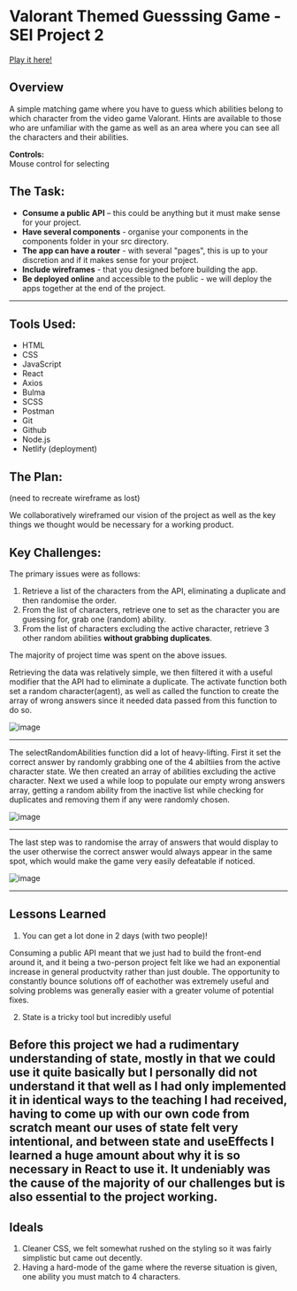 # Valorant Themed Guesssing Game - SEI Project 2

[Play it here!](https://project-2-api.netlify.app/)

## Overview

A simple matching game where you have to guess which abilities belong to which character from the video game Valorant. Hints are available to those who are unfamiliar with the game as well as an area where you can see all the characters and their abilities.

**Controls:**  
Mouse control for selecting


## The Task:

- **Consume a public API** – this could be anything but it must make sense for your project.
- **Have several components** - organise your components in the components folder in your src directory.
- **The app can have a router** - with several "pages", this is up to your discretion and if it makes sense for your project.
- **Include wireframes** - that you designed before building the app.
- **Be deployed online** and accessible to the public - we will deploy the apps together at the end of the project.

---

## Tools Used:
* HTML
* CSS
* JavaScript
* React
* Axios
* Bulma
* SCSS
* Postman
* Git
* Github
* Node.js
* Netlify (deployment)

## The Plan: 
(need to recreate wireframe as lost)

We collaboratively wireframed our vision of the project as well as the key things we thought would be necessary for a working product.

## Key Challenges:

The primary issues were as follows:
1. Retrieve a list of the characters from the API, eliminating a duplicate and then randomise the order.
2. From the list of characters, retrieve one to set as the character you are guessing for, grab one (random) ability.
3. From the list of characters excluding the active character, retrieve 3 other random abilities **without grabbing duplicates**.


The majority of project time was spent on the above issues.

Retrieving the data was relatively simple, we then filtered it with a useful modifier that the API had to eliminate a duplicate. The activate function both set a random character(agent), as well as called the function to create the array of wrong answers since it needed data passed from this function to do so.

![image](https://user-images.githubusercontent.com/53213823/167615712-d8775702-c384-46d4-9317-71da89dfdb77.png)

---

The selectRandomAbilities function did a lot of heavy-lifting. First it set the correct answer by randomly grabbing one of the 4 abiltiies from the active character state. We then created an array of abilities excluding the active character. Next we used a while loop to populate our empty wrong answers array, getting a random ability from the inactive list while checking for duplicates and removing them if any were randomly chosen.

![image](https://user-images.githubusercontent.com/53213823/167616696-6d78967d-cadb-48f0-b3d0-560948431f31.png)

---

The last step was to randomise the array of answers that would display to the user otherwise the correct answer would always appear in the same spot, which would make the game very easily defeatable if noticed.

![image](https://user-images.githubusercontent.com/53213823/167617188-50e7c358-56ac-4b3f-9480-a48edfe525b4.png)

---
## Lessons Learned
1. You can get a lot done in 2 days (with two people)!

Consuming a public API meant that we just had to build the front-end around it, and it being a two-person project felt like we had an exponential increase in general productvity rather than just double. The opportunity to constantly bounce solutions off of eachother was extremely useful and solving problems was generally easier with a greater volume of potential fixes.
  
2. State is a tricky tool but incredibly useful

Before this project we had a rudimentary understanding of state, mostly in that we could use it quite basically but I personally did not understand it that well as I had only implemented it in identical ways to the teaching I had received, having to come up with our own code from scratch meant our uses of state felt very intentional, and between state and useEffects I learned a huge amount about why it is so necessary in React to use it. It undeniably was the cause of the majority of our challenges but is also essential to the project working.
---

## Ideals 

1. Cleaner CSS, we felt somewhat rushed on the styling so it was fairly simplistic but came out decently.
2. Having a hard-mode of the game where the reverse situation is given, one ability you must match to 4 characters.

